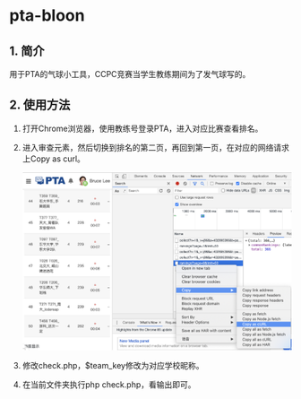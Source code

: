 # pta-bloon

## 1. 简介

用于PTA的气球小工具，CCPC竞赛当学生教练期间为了发气球写的。

## 2. 使用方法

1. 打开Chrome浏览器，使用教练号登录PTA，进入对应比赛查看排名。

2. 进入审查元素，然后切换到排名的第二页，再回到第一页，在对应的网络请求上Copy as curl。

   ![1.png](readme/1.png)

3. 修改check.php，$team_key修改为对应学校昵称。

4. 在当前文件夹执行php check.php，看输出即可。